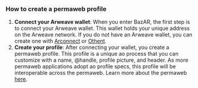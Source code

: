 ### How to create a permaweb profile

1. **Connect your Arweave wallet**: When you enter BazAR, the first step is to connect your Arweave wallet. This wallet holds your unique address on the Arweave network. If you do not have an Arweave wallet, you can create one with [Arconnect](https://www.arconnect.io/) or [Othent](https://othent.io/).
2. **Create your profile**: After connecting your wallet, you create a permaweb profile. This profile is a unique ao process that you can customize with a name, @handle, profile picture, and header. As more permaweb applications adopt ao profile specs, this profile will be interoperable across the permaweb. Learn more about the permaweb [here](#).
